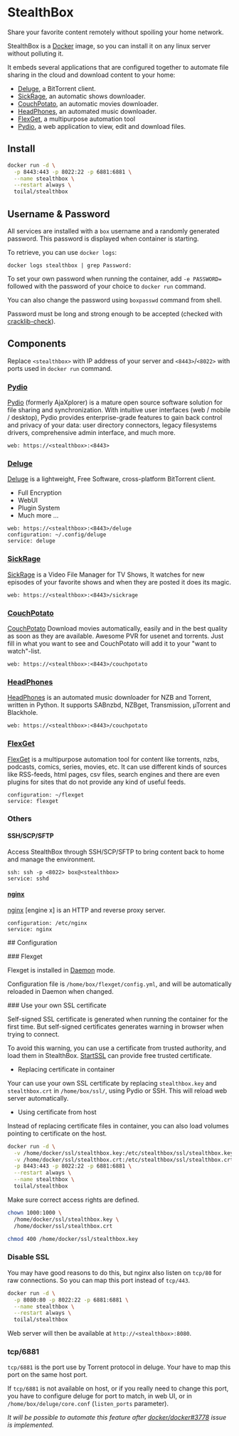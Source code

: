# StealthBox

Share your favorite content remotely without spoiling your home network.

StealthBox is a [Docker](https://www.docker.com/) image, so you can install it on any linux server without polluting
it.

It embeds several applications that are configured together to automate file sharing in the cloud and download content
to your home: 

- [Deluge](http://deluge-torrent.org/), a BitTorrent client.
- [SickRage](http://sickrage.tv), an automatic shows downloader.
- [CouchPotato](http://sickrage.tv), an automatic movies downloader.
- [HeadPhones](https://github.com/rembo10/headphones), an automated music downloader.
- [FlexGet](http://flexget.com/), a multipurpose automation tool
- [Pydio](https://pyd.io/), a web application to view, edit and download files.

## Install

```bash
docker run -d \
  -p 8443:443 -p 8022:22 -p 6881:6881 \
  --name stealthbox \
  --restart always \
  toilal/stealthbox
```

## Username & Password

All services are installed with a `box` username and a randomly generated password. This password is displayed when
container is starting. 

To retrieve, you can use `docker logs`:

```
docker logs stealthbox | grep Password:
```

To set your own password when running the container, add `-e PASSWORD=` followed with the password of your choice to 
`docker run` command.

You can also change the password using `boxpasswd` command from shell.

Password must be long and strong enough to be accepted (checked with 
[cracklib-check](http://sourceforge.net/projects/cracklib)).

## Components

Replace `<stealthbox>` with IP address of your server and `<8443>`/`<8022>` with ports used in `docker run` command.

### [Pydio](https://pyd.io/)

[Pydio](https://pyd.io/) (formerly AjaXplorer) is a mature open source software solution for file sharing and
synchronization. With intuitive user interfaces (web / mobile / desktop), Pydio provides enterprise-grade features
to gain back control and privacy of your data: user directory connectors, legacy filesystems drivers, comprehensive
admin interface, and much more.

```
web: https://<stealthbox>:<8443>
```

### [Deluge](http://deluge-torrent.org/)

[Deluge](http://deluge-torrent.org/) is a lightweight, Free Software, cross-platform BitTorrent client.

- Full Encryption
- WebUI
- Plugin System
- Much more ...

```
web: https://<stealthbox>:<8443>/deluge
configuration: ~/.config/deluge
service: deluge
```

### [SickRage](https://sickrage.tv/)

[SickRage](https://sickrage.tv/) is a Video File Manager for TV Shows, It watches for new episodes of your favorite
shows and when they are posted it does its magic.

```
web: https://<stealthbox>:<8443>/sickrage
```

### [CouchPotato](https://couchpota.to/)

[CouchPotato](https://couchpota.to/) Download movies automatically, easily and in the best quality as soon as they are
available. Awesome PVR for usenet and torrents. Just fill in what you want to see and CouchPotato will add it to your
"want to watch"-list.

```
web: https://<stealthbox>:<8443>/couchpotato
```

### [HeadPhones](https://github.com/rembo10/headphones)

[HeadPhones](https://github.com/rembo10/headphones) is an automated music downloader for NZB and Torrent, written in
Python. It supports SABnzbd, NZBget, Transmission, µTorrent and Blackhole.

```
web: https://<stealthbox>:<8443>/couchpotato
```

### [FlexGet](http://flexget.com/)

[FlexGet](http://flexget.com/) is a multipurpose automation tool for content like torrents, nzbs, podcasts, comics,
series, movies, etc. It can use different kinds of sources like RSS-feeds, html pages, csv files, search engines and
there are even plugins for sites that do not provide any kind of useful feeds.

```
configuration: ~/flexget
service: flexget
```

### Others

#### SSH/SCP/SFTP

Access StealthBox through SSH/SCP/SFTP to bring content back to home and manage the environment.

```
ssh: ssh -p <8022> box@<stealthbox>
service: sshd
```

#### [nginx](http://nginx.org/en/)

[nginx](http://nginx.org/en/) \[engine x\] is an HTTP and reverse proxy server.

```
configuration: /etc/nginx
service: nginx
```

## Configuration

### Flexget

Flexget is installed in [Daemon](http://flexget.com/wiki/Daemon) mode.

Configuration file is `/home/box/flexget/config.yml`, and will be automatically reloaded in Daemon when changed.

### Use your own SSL certificate

Self-signed SSL certificate is generated when running the container for the first time. But self-signed certificates
generates warning in browser when trying to connect.

To avoid this warning, you can use a certificate from trusted authority, and load them in StealthBox. 
[StartSSL](https://www.startssl.com) can provide free trusted certificate.

- Replacing certificate in container

Your can use your own SSL certificate by replacing `stealthbox.key` and `stealthbox.crt` in `/home/box/ssl/`, using
Pydio or SSH. This will reload web server automatically.

- Using certificate from host

Instead of replacing certificate files in container, you can also load volumes pointing to certificate on the host.

```bash
docker run -d \
  -v /home/docker/ssl/stealthbox.key:/etc/stealthbox/ssl/stealthbox.key:ro \
  -v /home/docker/ssl/stealthbox.crt:/etc/stealthbox/ssl/stealthbox.crt:ro \
  -p 8443:443 -p 8022:22 -p 6881:6881 \
  --restart always \
  --name stealthbox \
  toilal/stealthbox
```

Make sure correct access rights are defined.

```bash
chown 1000:1000 \
  /home/docker/ssl/stealthbox.key \ 
  /home/docker/ssl/stealthbox.crt

chmod 400 /home/docker/ssl/stealthbox.key
```

### Disable SSL

You may have good reasons to do this, but nginx also listen on `tcp/80` for raw connections. So you can map this port
instead of `tcp/443`.

```bash
docker run -d \
  -p 8080:80 -p 8022:22 -p 6881:6881 \
  --name stealthbox \
  --restart always \
  toilal/stealthbox
```

Web server will then be available at `http://<stealthbox>:8080`.

### tcp/6881

`tcp/6881` is the port use by Torrent protocol in deluge. Your have to map this port on the same host port.

If `tcp/6881` is not available on host, or if you really need to change this port, you have to configure deluge for
port to match, in web UI, or in `/home/box/deluge/core.conf` (`listen_ports` parameter).

*It will be possible to automate this feature after [docker/docker#3778](https://github.com/docker/docker/issues/3778) issue is implemented.*